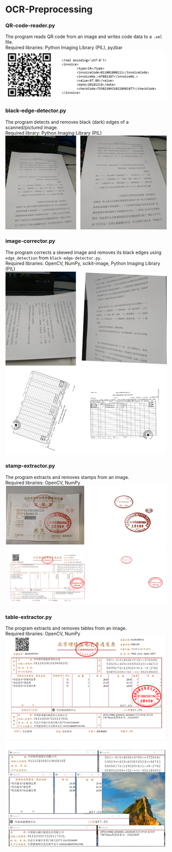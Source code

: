 # OCR-Preprocessing

### QR-code-reader.py
The program reads QR code from an image and writes code data to a `.xml` file.  
Required libraries: Python Imaging Library (PIL), pyzbar
![Alt text](/Examples/01.png?raw=true)

### black-edge-detector.py
The program detects and removes black (dark) edges of a scanned/pictured image.  
Required library: Python Imaging Library (PIL)
![Alt text](/Examples/02.png?raw=true)

### image-corrector.py
The program corrects a skewed image and removes its black edges using `edge_detection` from `black-edge-detector.py`.  
Required libraries: OpenCV, NumPy, scikit-image, Python Imaging Library (PIL)
![Alt text](/Examples/03.png?raw=true)
![Alt text](/Examples/04.png?raw=true)

### stamp-extractor.py
The program extracts and removes stamps from an image.  
Required libraries: OpenCV, NumPy
![Alt text](/Examples/05.png?raw=true)
![Alt text](/Examples/06.png?raw=true)

### table-extractor.py
The program extracts and removes tables from an image.  
Required libraries: OpenCV, NumPy
![Alt text](/Examples/07.png?raw=true)
